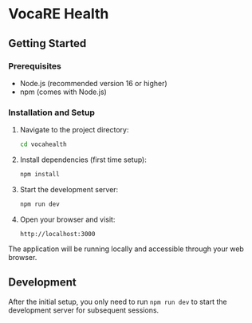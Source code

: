# VocaRE Health

## Getting Started

### Prerequisites
- Node.js (recommended version 16 or higher)
- npm (comes with Node.js)

### Installation and Setup

1. Navigate to the project directory:
   ```bash
   cd vocahealth
   ```

2. Install dependencies (first time setup):
   ```bash
   npm install
   ```

3. Start the development server:
   ```bash
   npm run dev
   ```

4. Open your browser and visit:
   ```
   http://localhost:3000
   ```

The application will be running locally and accessible through your web browser.

## Development

After the initial setup, you only need to run `npm run dev` to start the development server for subsequent sessions.